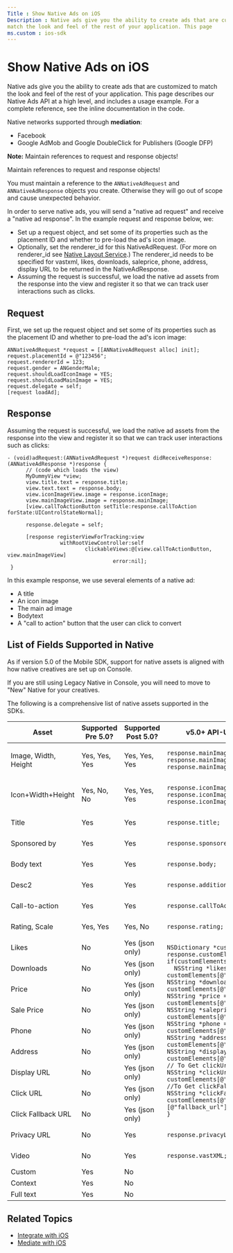 ```yaml
---
Title : Show Native Ads on iOS
Description : Native ads give you the ability to create ads that are customized to
match the look and feel of the rest of your application. This page
ms.custom : ios-sdk
---
```



# Show Native Ads on iOS



Native ads give you the ability to create ads that are customized to
match the look and feel of the rest of your application. This page
describes our Native Ads API at a high level, and includes a usage
example. For a complete reference, see the inline documentation in the
code.

Native networks supported through **mediation**:

- Facebook
- Google AdMob and Google DoubleClick for Publishers (Google DFP)



<b>Note:</b> Maintain references to request
and response objects!

Maintain references to request and response objects!

You must maintain a reference to the `ANNativeAdRequest` and
`ANNativeAdResponse` objects you create. Otherwise they will go out of
scope and cause unexpected behavior.



In order to serve native ads, you will send a "native ad request" and
receive a "native ad response". In the example request and response
below, we:

- Set up a request object, and set some of its properties such as the
  placement ID and whether to pre-load the ad's icon image.
- Optionally, set the renderer_id for this NativeAdRequest. (For more on
  renderer_id see <a
  href="xandr-api/native-layout-service.md"
  class="xref" target="_blank">Native Layout Service</a>.) The
  renderer_id needs to be specified for vastxml, likes, downloads,
  saleprice, phone, address, display URL to be returned in the
  NativeAdResponse.
- Assuming the request is successful, we load the native ad assets from
  the response into the view and register it so that we can track user
  interactions such as clicks.



## Request

First, we set up the request object and set some of its properties such
as the placement ID and whether to pre-load the ad's icon image:

``` pre
ANNativeAdRequest *request = [[ANNativeAdRequest alloc] init];
request.placementId = @"123456";
request.rendererId = 123;
request.gender = ANGenderMale;
request.shouldLoadIconImage = YES;
request.shouldLoadMainImage = YES;
request.delegate = self;
[request loadAd];
```





## Response

Assuming the request is successful, we load the native ad assets from
the response into the view and register it so that we can track user
interactions such as clicks:

``` pre
- (void)adRequest:(ANNativeAdRequest *)request didReceiveResponse:(ANNativeAdResponse *)response {
      // (code which loads the view)
      MyDummyView *view;
      view.title.text = response.title;
      view.text.text = response.body;
      view.iconImageView.image = response.iconImage;
      view.mainImageView.image = response.mainImage;
      [view.callToActionButton setTitle:response.callToAction forState:UIControlStateNormal];
 
      response.delegate = self;
 
      [response registerViewForTracking:view
                 withRootViewController:self
                         clickableViews:@[view.callToActionButton, view.mainImageView]
                                  error:nil];
 }
```

In this example response, we use several elements of a native ad:

- A title
- An icon image
- The main ad image
- Bodytext
- A "call to action" button that the user can click to convert





## List of Fields Supported in Native

As if version 5.0 of the Mobile SDK, support for native assets is
aligned with how native creatives are set up on Console.

If you are still using Legacy Native in Console, you will need to move
to "New" Native for your creatives.

The following is a comprehensive list of native assets supported in the
SDKs.

<table class="table">
<thead class="thead">
<tr class="header row">
<th id="ID-0000235c__entry__1"
class="entry colsep-1 rowsep-1">Asset</th>
<th id="ID-0000235c__entry__2" class="entry colsep-1 rowsep-1">Supported
Pre 5.0?</th>
<th id="ID-0000235c__entry__3" class="entry colsep-1 rowsep-1">Supported
Post 5.0?</th>
<th id="ID-0000235c__entry__4" class="entry colsep-1 rowsep-1">v5.0+
API-Usage Example</th>
</tr>
</thead>
<tbody class="tbody">
<tr class="odd row">
<td class="entry colsep-1 rowsep-1"
headers="ID-0000235c__entry__1">Image, Width, Height</td>
<td class="entry colsep-1 rowsep-1" headers="ID-0000235c__entry__2">Yes,
Yes, Yes</td>
<td class="entry colsep-1 rowsep-1" headers="ID-0000235c__entry__3">Yes,
Yes, Yes</td>
<td class="entry colsep-1 rowsep-1" headers="ID-0000235c__entry__4"><pre
class="pre codeblock"><code>response.mainImage;
response.mainImageSize;
response.mainImageURL;</code></pre></td>
</tr>
<tr class="even row">
<td class="entry colsep-1 rowsep-1"
headers="ID-0000235c__entry__1">Icon+Width+Height</td>
<td class="entry colsep-1 rowsep-1" headers="ID-0000235c__entry__2">Yes,
No, No</td>
<td class="entry colsep-1 rowsep-1" headers="ID-0000235c__entry__3">Yes,
Yes, Yes</td>
<td class="entry colsep-1 rowsep-1" headers="ID-0000235c__entry__4"><pre
class="pre codeblock"><code>response.iconImage;
response.iconImageURL;
response.iconImageSize;</code></pre></td>
</tr>
<tr class="odd row">
<td class="entry colsep-1 rowsep-1"
headers="ID-0000235c__entry__1">Title</td>
<td class="entry colsep-1 rowsep-1"
headers="ID-0000235c__entry__2">Yes</td>
<td class="entry colsep-1 rowsep-1"
headers="ID-0000235c__entry__3">Yes</td>
<td class="entry colsep-1 rowsep-1" headers="ID-0000235c__entry__4"><pre
class="pre codeblock"><code>response.title;</code></pre></td>
</tr>
<tr class="even row">
<td class="entry colsep-1 rowsep-1"
headers="ID-0000235c__entry__1">Sponsored by</td>
<td class="entry colsep-1 rowsep-1"
headers="ID-0000235c__entry__2">Yes</td>
<td class="entry colsep-1 rowsep-1"
headers="ID-0000235c__entry__3">Yes</td>
<td class="entry colsep-1 rowsep-1" headers="ID-0000235c__entry__4"><pre
class="pre codeblock"><code>response.sponsoredBy;</code></pre></td>
</tr>
<tr class="odd row">
<td class="entry colsep-1 rowsep-1" headers="ID-0000235c__entry__1">Body
text</td>
<td class="entry colsep-1 rowsep-1"
headers="ID-0000235c__entry__2">Yes</td>
<td class="entry colsep-1 rowsep-1"
headers="ID-0000235c__entry__3">Yes</td>
<td class="entry colsep-1 rowsep-1" headers="ID-0000235c__entry__4"><pre
class="pre codeblock"><code>response.body;</code></pre></td>
</tr>
<tr class="even row">
<td class="entry colsep-1 rowsep-1"
headers="ID-0000235c__entry__1">Desc2</td>
<td class="entry colsep-1 rowsep-1"
headers="ID-0000235c__entry__2">Yes</td>
<td class="entry colsep-1 rowsep-1"
headers="ID-0000235c__entry__3">Yes</td>
<td class="entry colsep-1 rowsep-1" headers="ID-0000235c__entry__4"><pre
class="pre codeblock"><code>response.additionalDescription;</code></pre></td>
</tr>
<tr class="odd row">
<td class="entry colsep-1 rowsep-1"
headers="ID-0000235c__entry__1">Call-to-action</td>
<td class="entry colsep-1 rowsep-1"
headers="ID-0000235c__entry__2">Yes</td>
<td class="entry colsep-1 rowsep-1"
headers="ID-0000235c__entry__3">Yes</td>
<td class="entry colsep-1 rowsep-1" headers="ID-0000235c__entry__4"><pre
class="pre codeblock"><code>response.callToAction;</code></pre></td>
</tr>
<tr class="even row">
<td class="entry colsep-1 rowsep-1"
headers="ID-0000235c__entry__1">Rating, Scale</td>
<td class="entry colsep-1 rowsep-1" headers="ID-0000235c__entry__2">Yes,
Yes</td>
<td class="entry colsep-1 rowsep-1" headers="ID-0000235c__entry__3">Yes,
No</td>
<td class="entry colsep-1 rowsep-1" headers="ID-0000235c__entry__4"><pre
class="pre codeblock"><code>response.rating;</code></pre></td>
</tr>
<tr class="odd row">
<td class="entry colsep-1 rowsep-1"
headers="ID-0000235c__entry__1">Likes</td>
<td class="entry colsep-1 rowsep-1"
headers="ID-0000235c__entry__2">No</td>
<td class="entry colsep-1 rowsep-1" headers="ID-0000235c__entry__3">Yes
(json only)</td>
<td rowspan="9" class="entry colsep-1 rowsep-1"
headers="ID-0000235c__entry__4"><pre class="pre codeblock"><code>NSDictionary *customElements = response.customElements[@&quot;ELEMENT&quot;];
if(customElements){
  NSString *likes =  customElements[@&quot;likes&quot;]
NSString *downloads = customElements[@&quot;downloads&quot;]
NSString *price = customElements[@&quot;price&quot;]
NSString *saleprice = customElements[@&quot;saleprice&quot;]
NSString *phone = customElements[@&quot;phone&quot;]
NSString *address = customElements[@&quot;address&quot;];
NSString *displayurl =  customElements[@&quot;displayurl&quot;];
// To Get clickUrl
NSString *clickUrl = customElements[@&quot;link&quot;][@&quot;url&quot;];
//To Get clickFallbackUrl
NSString *clickFallbackUrl = customElements[@&quot;link&quot;][@&quot;fallback_url&quot;]
}</code></pre></td>
</tr>
<tr class="even row">
<td class="entry colsep-1 rowsep-1"
headers="ID-0000235c__entry__1">Downloads</td>
<td class="entry colsep-1 rowsep-1"
headers="ID-0000235c__entry__2">No</td>
<td class="entry colsep-1 rowsep-1" headers="ID-0000235c__entry__3">Yes
(json only)</td>
</tr>
<tr class="odd row">
<td class="entry colsep-1 rowsep-1"
headers="ID-0000235c__entry__1">Price</td>
<td class="entry colsep-1 rowsep-1"
headers="ID-0000235c__entry__2">No</td>
<td class="entry colsep-1 rowsep-1" headers="ID-0000235c__entry__3">Yes
(json only)</td>
</tr>
<tr class="even row">
<td class="entry colsep-1 rowsep-1" headers="ID-0000235c__entry__1">Sale
Price</td>
<td class="entry colsep-1 rowsep-1"
headers="ID-0000235c__entry__2">No</td>
<td class="entry colsep-1 rowsep-1" headers="ID-0000235c__entry__3">Yes
(json only)</td>
</tr>
<tr class="odd row">
<td class="entry colsep-1 rowsep-1"
headers="ID-0000235c__entry__1">Phone</td>
<td class="entry colsep-1 rowsep-1"
headers="ID-0000235c__entry__2">No</td>
<td class="entry colsep-1 rowsep-1" headers="ID-0000235c__entry__3">Yes
(json only)</td>
</tr>
<tr class="even row">
<td class="entry colsep-1 rowsep-1"
headers="ID-0000235c__entry__1">Address</td>
<td class="entry colsep-1 rowsep-1"
headers="ID-0000235c__entry__2">No</td>
<td class="entry colsep-1 rowsep-1" headers="ID-0000235c__entry__3">Yes
(json only)</td>
</tr>
<tr class="odd row">
<td class="entry colsep-1 rowsep-1"
headers="ID-0000235c__entry__1">Display URL</td>
<td class="entry colsep-1 rowsep-1"
headers="ID-0000235c__entry__2">No</td>
<td class="entry colsep-1 rowsep-1" headers="ID-0000235c__entry__3">Yes
(json only)</td>
</tr>
<tr class="even row">
<td class="entry colsep-1 rowsep-1"
headers="ID-0000235c__entry__1">Click URL</td>
<td class="entry colsep-1 rowsep-1"
headers="ID-0000235c__entry__2">No</td>
<td class="entry colsep-1 rowsep-1" headers="ID-0000235c__entry__3">Yes
(json only)</td>
</tr>
<tr class="odd row">
<td class="entry colsep-1 rowsep-1"
headers="ID-0000235c__entry__1">Click Fallback URL</td>
<td class="entry colsep-1 rowsep-1"
headers="ID-0000235c__entry__2">No</td>
<td class="entry colsep-1 rowsep-1" headers="ID-0000235c__entry__3">Yes
(json only)</td>
</tr>
<tr class="even row">
<td class="entry colsep-1 rowsep-1"
headers="ID-0000235c__entry__1">Privacy URL</td>
<td class="entry colsep-1 rowsep-1"
headers="ID-0000235c__entry__2">No</td>
<td class="entry colsep-1 rowsep-1"
headers="ID-0000235c__entry__3">Yes</td>
<td class="entry colsep-1 rowsep-1" headers="ID-0000235c__entry__4"><pre
class="pre codeblock"><code>response.privacyLink;</code></pre></td>
</tr>
<tr class="odd row">
<td class="entry colsep-1 rowsep-1"
headers="ID-0000235c__entry__1">Video</td>
<td class="entry colsep-1 rowsep-1"
headers="ID-0000235c__entry__2">No</td>
<td class="entry colsep-1 rowsep-1"
headers="ID-0000235c__entry__3">Yes</td>
<td class="entry colsep-1 rowsep-1" headers="ID-0000235c__entry__4"><pre
class="pre codeblock"><code>response.vastXML;</code></pre></td>
</tr>
<tr class="even row">
<td class="entry colsep-1 rowsep-1"
headers="ID-0000235c__entry__1">Custom</td>
<td class="entry colsep-1 rowsep-1"
headers="ID-0000235c__entry__2">Yes</td>
<td class="entry colsep-1 rowsep-1"
headers="ID-0000235c__entry__3">No</td>
<td class="entry colsep-1 rowsep-1"
headers="ID-0000235c__entry__4"></td>
</tr>
<tr class="odd row">
<td class="entry colsep-1 rowsep-1"
headers="ID-0000235c__entry__1">Context</td>
<td class="entry colsep-1 rowsep-1"
headers="ID-0000235c__entry__2">Yes</td>
<td class="entry colsep-1 rowsep-1"
headers="ID-0000235c__entry__3">No</td>
<td class="entry colsep-1 rowsep-1"
headers="ID-0000235c__entry__4"></td>
</tr>
<tr class="even row">
<td class="entry colsep-1 rowsep-1" headers="ID-0000235c__entry__1">Full
text</td>
<td class="entry colsep-1 rowsep-1"
headers="ID-0000235c__entry__2">Yes</td>
<td class="entry colsep-1 rowsep-1"
headers="ID-0000235c__entry__3">No</td>
<td class="entry colsep-1 rowsep-1"
headers="ID-0000235c__entry__4"></td>
</tr>
</tbody>
</table>





## Related Topics

- <a href="ios-sdk-integration.md" class="xref">Integrate with iOS</a>
- <a href="mediate-with-ios.md" class="xref">Mediate with iOS</a>






